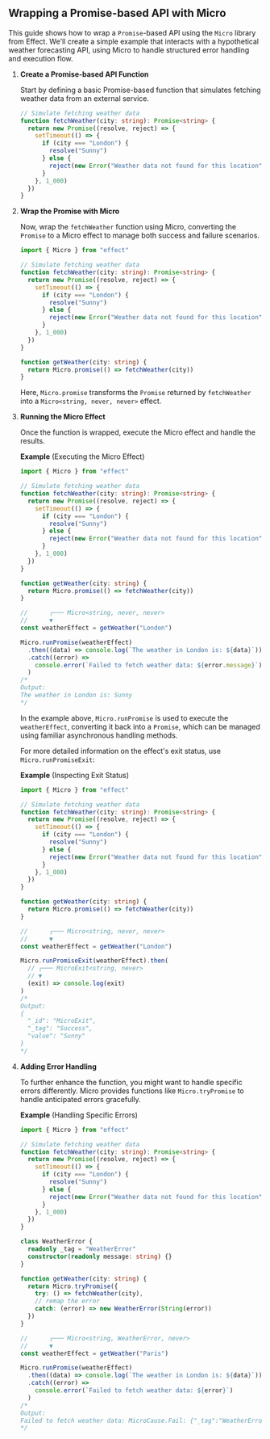 ## Wrapping a Promise-based API with Micro

This guide shows how to wrap a `Promise`-based API using the `Micro` library from Effect. We'll create a simple example that interacts with a hypothetical weather forecasting API, using Micro to handle structured error handling and execution flow.

<Steps>

1. **Create a Promise-based API Function**

   Start by defining a basic Promise-based function that simulates fetching weather data from an external service.

   ```ts twoslash
   // Simulate fetching weather data
   function fetchWeather(city: string): Promise<string> {
     return new Promise((resolve, reject) => {
       setTimeout(() => {
         if (city === "London") {
           resolve("Sunny")
         } else {
           reject(new Error("Weather data not found for this location"))
         }
       }, 1_000)
     })
   }
   ```

2. **Wrap the Promise with Micro**

   Now, wrap the `fetchWeather` function using Micro, converting the `Promise` to a Micro effect to manage both success and failure scenarios.

   ```ts twoslash collapse={4-14}
   import { Micro } from "effect"

   // Simulate fetching weather data
   function fetchWeather(city: string): Promise<string> {
     return new Promise((resolve, reject) => {
       setTimeout(() => {
         if (city === "London") {
           resolve("Sunny")
         } else {
           reject(new Error("Weather data not found for this location"))
         }
       }, 1_000)
     })
   }

   function getWeather(city: string) {
     return Micro.promise(() => fetchWeather(city))
   }
   ```

   Here, `Micro.promise` transforms the `Promise` returned by `fetchWeather` into a `Micro<string, never, never>` effect.

3. **Running the Micro Effect**

   Once the function is wrapped, execute the Micro effect and handle the results.

   **Example** (Executing the Micro Effect)

   ```ts twoslash collapse={4-14}
   import { Micro } from "effect"

   // Simulate fetching weather data
   function fetchWeather(city: string): Promise<string> {
     return new Promise((resolve, reject) => {
       setTimeout(() => {
         if (city === "London") {
           resolve("Sunny")
         } else {
           reject(new Error("Weather data not found for this location"))
         }
       }, 1_000)
     })
   }

   function getWeather(city: string) {
     return Micro.promise(() => fetchWeather(city))
   }

   //      ┌─── Micro<string, never, never>
   //      ▼
   const weatherEffect = getWeather("London")

   Micro.runPromise(weatherEffect)
     .then((data) => console.log(`The weather in London is: ${data}`))
     .catch((error) =>
       console.error(`Failed to fetch weather data: ${error.message}`)
     )
   /*
   Output:
   The weather in London is: Sunny
   */
   ```

   In the example above, `Micro.runPromise` is used to execute the `weatherEffect`, converting it back into a `Promise`, which can be managed using familiar asynchronous handling methods.

   For more detailed information on the effect's exit status, use `Micro.runPromiseExit`:

   **Example** (Inspecting Exit Status)

   ```ts twoslash collapse={4-14}
   import { Micro } from "effect"

   // Simulate fetching weather data
   function fetchWeather(city: string): Promise<string> {
     return new Promise((resolve, reject) => {
       setTimeout(() => {
         if (city === "London") {
           resolve("Sunny")
         } else {
           reject(new Error("Weather data not found for this location"))
         }
       }, 1_000)
     })
   }

   function getWeather(city: string) {
     return Micro.promise(() => fetchWeather(city))
   }

   //      ┌─── Micro<string, never, never>
   //      ▼
   const weatherEffect = getWeather("London")

   Micro.runPromiseExit(weatherEffect).then(
     // ┌─── MicroExit<string, never>
     // ▼
     (exit) => console.log(exit)
   )
   /*
   Output:
   {
     "_id": "MicroExit",
     "_tag": "Success",
     "value": "Sunny"
   }
   */
   ```

4. **Adding Error Handling**

   To further enhance the function, you might want to handle specific errors differently.
   Micro provides functions like `Micro.tryPromise` to handle anticipated errors gracefully.

   **Example** (Handling Specific Errors)

   ```ts twoslash collapse={4-14}
   import { Micro } from "effect"

   // Simulate fetching weather data
   function fetchWeather(city: string): Promise<string> {
     return new Promise((resolve, reject) => {
       setTimeout(() => {
         if (city === "London") {
           resolve("Sunny")
         } else {
           reject(new Error("Weather data not found for this location"))
         }
       }, 1_000)
     })
   }

   class WeatherError {
     readonly _tag = "WeatherError"
     constructor(readonly message: string) {}
   }

   function getWeather(city: string) {
     return Micro.tryPromise({
       try: () => fetchWeather(city),
       // remap the error
       catch: (error) => new WeatherError(String(error))
     })
   }

   //      ┌─── Micro<string, WeatherError, never>
   //      ▼
   const weatherEffect = getWeather("Paris")

   Micro.runPromise(weatherEffect)
     .then((data) => console.log(`The weather in London is: ${data}`))
     .catch((error) =>
       console.error(`Failed to fetch weather data: ${error}`)
     )
   /*
   Output:
   Failed to fetch weather data: MicroCause.Fail: {"_tag":"WeatherError","message":"Error: Weather data not found for this location"}
   */
   ```

</Steps>
